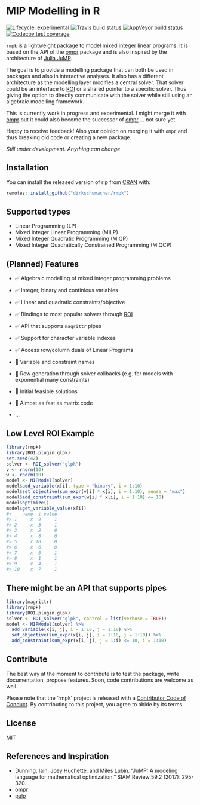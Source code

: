 
<!-- README.md is generated from README.Rmd. Please edit that file -->

# MIP Modelling in R

<!-- badges: start -->

[![Lifecycle:
experimental](https://img.shields.io/badge/lifecycle-experimental-orange.svg)](https://www.tidyverse.org/lifecycle/#experimental)
[![Travis build
status](https://travis-ci.org/dirkschumacher/rmpk.svg?branch=master)](https://travis-ci.org/dirkschumacher/rmpk)
[![AppVeyor build
status](https://ci.appveyor.com/api/projects/status/github/dirkschumacher/rmpk?branch=master&svg=true)](https://ci.appveyor.com/project/dirkschumacher/rmpk)
[![Codecov test
coverage](https://codecov.io/gh/dirkschumacher/rmpk/branch/master/graph/badge.svg)](https://codecov.io/gh/dirkschumacher/rmpk?branch=master)
<!-- badges: end -->

`rmpk` is a lightweight package to model mixed integer linear programs.
It is based on the API of the
[ompr](https://github.com/dirkschumacher/ompr) package and is also
inspired by the architecture of [Julia
JuMP](https://github.com/JuliaOpt/JuMP.jl).

The goal is to provide a modelling package that can both be used in
packages and also in interactive analyses. It also has a different
architecture as the modelling layer modifies a central solver. That
solver could be an interface to
[ROI](https://CRAN.R-project.org/package=ROI) or a shared pointer to a
specific solver. Thus giving the option to directly communicate with the
solver while still using an algebraic modelling framework.

This is currently work in progress and experimental. I might merge it
with [ompr](https://github.com/dirkschumacher/ompr) but it could also
become the successor of [ompr](https://github.com/dirkschumacher/ompr) …
not sure yet.

Happy to receive feedback\! Also your opinion on merging it with `ompr`
and thus breaking old code or creating a new package.

*Still under development. Anything can change*

## Installation

You can install the released version of rlp from
[CRAN](https://CRAN.R-project.org) with:

``` r
remotes::install_github("dirkschumacher/rmpk")
```

## Supported types

  - Linear Programming (LP)
  - Mixed Integer Linear Programming (MILP)
  - Mixed Integer Quadratic Programming (MIQP)
  - Mixed Integer Quadratically Constrained Programming (MIQCP)

## (Planned) Features

  - ✅ Algebraic modelling of mixed integer programming problems

  - ✅ Integer, binary and continious variables

  - ✅ Linear and quadratic constraints/objective

  - ✅ Bindings to most popular solvers through
    [ROI](https://CRAN.R-project.org/package=ROI)

  - ✅ API that supports `magrittr` pipes

  - ✅ Support for character variable indexes

  - ✅ Access row/column duals of Linear Programs

  - 🚧 Variable and constraint names

  - 🚧 Row generation through solver callbacks (e.g. for models with
    exponential many constraints)

  - 🚧 Initial feasible solutions

  - 🚧 Almost as fast as matrix code

  - …

## Low Level ROI Example

``` r
library(rmpk)
library(ROI.plugin.glpk)
set.seed(42)
solver <- ROI_solver("glpk")
v <- rnorm(10)
w <- rnorm(10)
model <- MIPModel(solver)
model$add_variable(x[i], type = "binary", i = 1:10)
model$set_objective(sum_expr(v[i] * x[i], i = 1:10), sense = "max")
model$add_constraint(sum_expr(w[i] * x[i], i = 1:10) <= 10)
model$optimize()
model$get_variable_value(x[i])
#>    name  i value
#> 1     x  9     1
#> 2     x  3     1
#> 3     x  2     0
#> 4     x  8     0
#> 5     x 10     0
#> 6     x  6     0
#> 7     x  5     1
#> 8     x  1     1
#> 9     x  4     1
#> 10    x  7     1
```

## There might be an API that supports pipes

``` r
library(magrittr)
library(rmpk)
library(ROI.plugin.glpk)
solver <- ROI_solver("glpk", control = list(verbose = TRUE))
model <- MIPModel(solver) %>% 
  add_variable(x[i, j], i = 1:10, j = 1:10) %>% 
  set_objective(sum_expr(x[i, j], i = 1:10, j = 1:10)) %>%
  add_constraint(sum_expr(x[i, j], j = 1:i) <= 10, i = 1:10)
```

## Contribute

The best way at the moment to contribute is to test the package, write
documentation, propose features. Soon, code contributions are welcome as
well.

Please note that the ‘rmpk’ project is released with a [Contributor Code
of Conduct](CODE_OF_CONDUCT.md). By contributing to this project, you
agree to abide by its terms.

## License

MIT

## References and Inspiration

  - Dunning, Iain, Joey Huchette, and Miles Lubin. “JuMP: A modeling
    language for mathematical optimization.” SIAM Review 59.2 (2017):
    295-320.
  - [ompr](https://github.com/dirkschumacher/ompr)
  - [pulp](https://github.com/coin-or/pulp)
